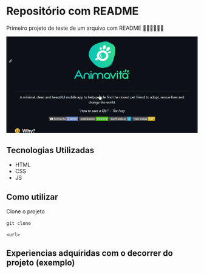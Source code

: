 # Repositório com README
Primeiro projeto de teste de um arquivo com README 🐱‍👤🐱‍🏍🐱‍👓


<img src="./animação.gif" alt="Gif da tela inicial do primeiro projeto de README">


## Tecnologias Utilizadas

- HTML
- CSS
- JS

## Como utilizar

Clone o projeto
```
git clone
```
```
<url>
```

## Experiencias adquiridas com o decorrer do projeto (exemplo)